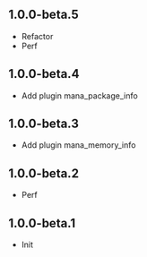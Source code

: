 ## 1.0.0-beta.5

- Refactor
- Perf

## 1.0.0-beta.4

- Add plugin mana_package_info

## 1.0.0-beta.3

- Add plugin mana_memory_info

## 1.0.0-beta.2

- Perf

## 1.0.0-beta.1

- Init
